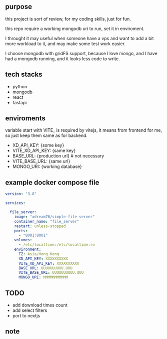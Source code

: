 ## purpose

this project is sort of review, for my coding skills, just for fun.

this repo require a working mongodb uri to run, set it in enviroment.

I throught it may useful when someone have a vps and want to add a bit more
workload to it, and may make some test work easier.

I choose mongodb with gridFS support, because I love mongo, and I have had a mongodb running, and it looks less code to write.

## tech stacks

 - python
 - mongodb
 - react
 - fastapi

## enviroments

variable start with VITE_ is required by vitejs, it means from frontend for me,
so just keep them same as for backend.

 - XD_API_KEY: {some key}
 - VITE_XD_API_KEY: {same key}
 - BASE_URL: {production url} # not necessary
 - VITE_BASE_URL: {same url}
 - MONGO_URI: {working database}

## example docker compose file

```yaml
version: "3.8"

services:

  file_server:
    image: "xdream76/simple-file-server"
    container_name: "file_server"
    restart: unless-stopped
    ports:
      - "8001:8001"
    volumes:
      - /etc/localtime:/etc/localtime:ro
    environment:
      TZ: Asia/Hong_Kong
      XD_API_KEY: XXXXXXXXXX
      VITE_XD_API_KEY: XXXXXXXXXX
      BASE_URL: UUUUUUUUUU.UUU
      VITE_BASE_URL: UUUUUUUUUU.UUU
      MONGO_URI: MMMMMMMMMMM
```


## TODO

 - add download times count
 - add select filters
 - port to nextjs

## note
